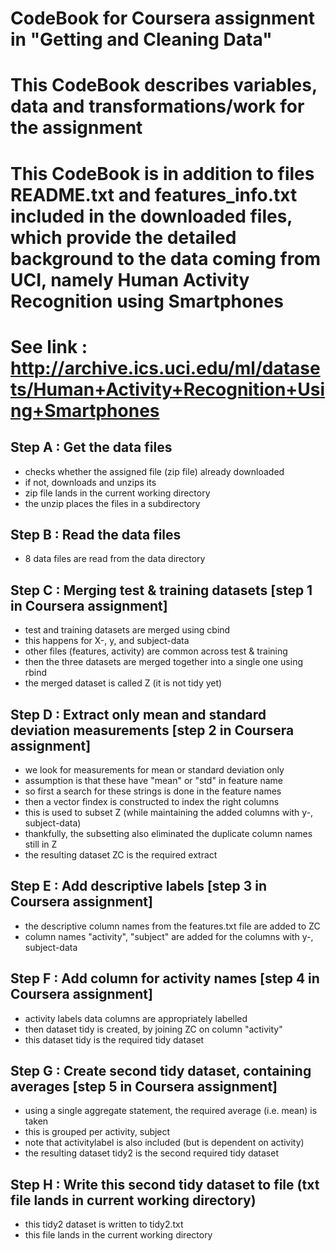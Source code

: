 # CodeBook for Coursera assignment in "Getting and Cleaning Data"
# This CodeBook describes variables, data and transformations/work for the assignment
# This CodeBook is in addition to files README.txt and features_info.txt included in the downloaded files, which provide the detailed background to the data coming from UCI, namely Human Activity Recognition using Smartphones
# See link : http://archive.ics.uci.edu/ml/datasets/Human+Activity+Recognition+Using+Smartphones

## Step A : Get the data files
- checks whether the assigned file (zip file) already downloaded
- if not, downloads and unzips its
- zip file lands in the current working directory
- the unzip places the files in a subdirectory

## Step B : Read the data files
- 8 data files are read from the data directory

## Step C : Merging test & training datasets [step 1 in Coursera assignment]
- test and training datasets are merged using cbind
- this happens for X-, y, and subject-data
- other files (features, activity) are common across test & training
- then the three datasets are merged together into a single one using rbind
- the merged dataset is called Z (it is not tidy yet)

## Step D : Extract only mean and standard deviation measurements [step 2 in Coursera assignment]
- we look for measurements for mean or standard deviation only
- assumption is that these have "mean" or "std" in feature name
- so first a search for these strings is done in the feature names
- then a vector findex is constructed to index the right columns
- this is used to subset Z (while maintaining the added columns with y-, subject-data)
- thankfully, the subsetting also eliminated the duplicate column names still in Z
- the resulting dataset ZC is the required extract

## Step E : Add descriptive labels [step 3 in Coursera assignment]
- the descriptive column names from the features.txt file are added to ZC
- column names "activity", "subject" are added for the columns with y-, subject-data

## Step F : Add column for activity names [step 4 in Coursera assignment]
- activity labels data columns are appropriately labelled
- then dataset tidy is created, by joining ZC on column "activity"
- this dataset tidy is the required tidy dataset

## Step G : Create second tidy dataset, containing averages [step 5 in Coursera assignment]
- using a single aggregate statement, the required average (i.e. mean) is taken
- this is grouped per activity, subject
- note that activitylabel is also included (but is dependent on activity)
- the resulting dataset tidy2 is the second required tidy dataset

## Step H : Write this second tidy dataset to file (txt file lands in current working directory)
- this tidy2 dataset is written to tidy2.txt
- this file lands in the current working directory
